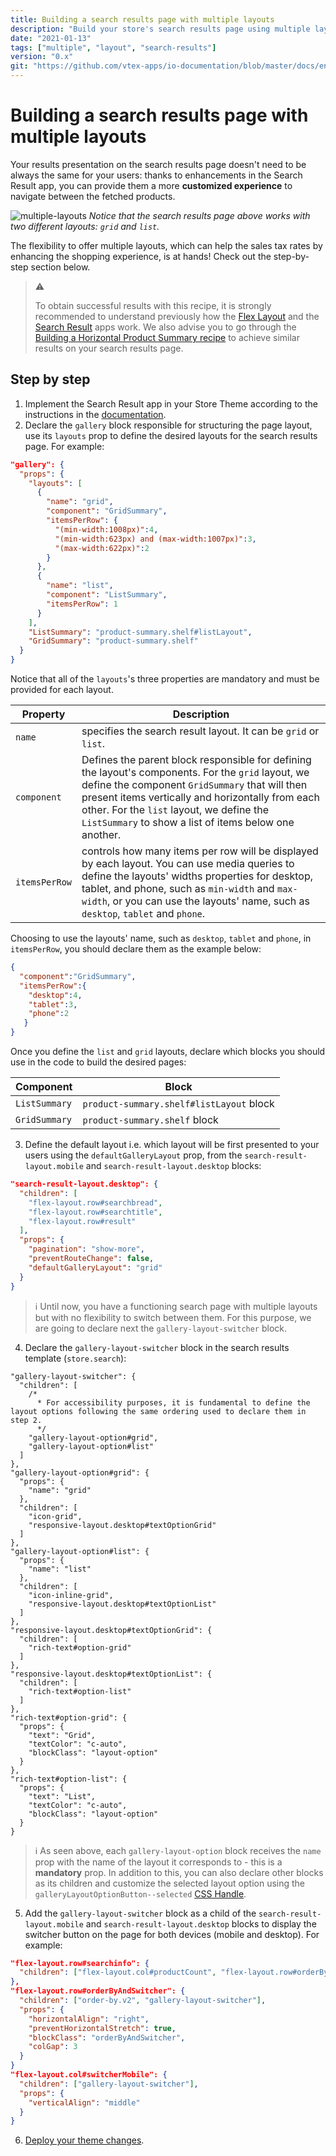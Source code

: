 ```yaml
---
title: Building a search results page with multiple layouts
description: "Build your store's search results page using multiple layouts and provide a custom experience to your users."
date: "2021-01-13"
tags: ["multiple", "layout", "search-results"]
version: "0.x"
git: "https://github.com/vtex-apps/io-documentation/blob/master/docs/en/Recipes/templates/building-a-search-results-page-with-multiple-layouts.md"
---
```


# Building a search results page with multiple layouts 

Your results presentation on the search results page doesn't need to be always the same for your users: thanks to enhancements in the Search Result app, you can provide them a more **customized experience** to navigate between the fetched products. 

![multiple-layouts](https://user-images.githubusercontent.com/52087100/104608825-1e979880-5661-11eb-9088-d337680bbb5a.png)
*Notice that the search results page above works with two different layouts: `grid` and `list`.*

The flexibility to offer multiple layouts, which can help the sales tax rates by enhancing the shopping experience, is at hands! Check out the step-by-step section below.

>⚠️ 
>
> To obtain successful results with this recipe, it is strongly recommended to understand previously how the [Flex Layout](https://developers.vtex.com/vtex-developer-docs/docs/vtex-flex-layout) and the [Search Result](https://developers.vtex.com/vtex-developer-docs/docs/vtex-search-result) apps work. We also advise you to go through the [Building a Horizontal Product Summary recipe](https://developers.vtex.com/vtex-developer-docs/docs/vtex-io-documentation-building-a-horizontal-product-summary) to achieve similar results on your search results page.

## Step by step

1. Implement the Search Result app in your Store Theme according to the instructions in the [documentation](https://developers.vtex.com/vtex-developer-docs/docs/vtex-search-result/). 
2. Declare the `gallery` block responsible for structuring the page layout, use its `layouts` prop to define the desired layouts for the search results page. For example:

```json
"gallery": {
  "props": {
    "layouts": [
      {
        "name": "grid",
        "component": "GridSummary",
        "itemsPerRow": {
          "(min-width:1008px)":4,
          "(min-width:623px) and (max-width:1007px)":3,
          "(max-width:622px)":2
        }
      },
      {
        "name": "list",
        "component": "ListSummary",
        "itemsPerRow": 1
      }
    ],
    "ListSummary": "product-summary.shelf#listLayout",
    "GridSummary": "product-summary.shelf"
  }
}
```

Notice that all of the `layouts`'s three properties are mandatory and must be provided for each layout.

| Property | Description |
| -------------- | ----------------------------------------------- |
|`name`|specifies the search result layout. It can be `grid` or `list`.|
|`component`|Defines the parent block responsible for defining the layout's components. For the `grid` layout, we define the component `GridSummary` that will then present items vertically and horizontally from each other. For the `list` layout, we define the `ListSummary` to show a list of items below one another.|
|`itemsPerRow`| controls how many items per row will be displayed by each layout. You can use media queries to define the layouts' widths properties for desktop, tablet, and phone, such as `min-width` and `max-width`, or you can use the layouts' name, such as `desktop`, `tablet` and `phone`.|


Choosing to use the layouts' name, such as `desktop`, `tablet` and `phone`, in `itemsPerRow`, you should declare them as the example below:

```json
{
  "component":"GridSummary",
  "itemsPerRow":{
    "desktop":4,
    "tablet":3,
    "phone":2
   }
}
```

Once you define the `list` and `grid` layouts, declare which blocks you should use in the code to build the desired pages:

| Component | Block |
| -------------- | ----------------------------------------------- |
| `ListSummary`  |  `product-summary.shelf#listLayout` block       |
|  `GridSummary` |  `product-summary.shelf` block                  |


3. Define the default layout i.e. which layout will be first presented to your users using the `defaultGalleryLayout` prop, from the `search-result-layout.mobile` and `search-result-layout.desktop` blocks:

```json
"search-result-layout.desktop": {
  "children": [
    "flex-layout.row#searchbread",
    "flex-layout.row#searchtitle",
    "flex-layout.row#result"
  ],
  "props": {
    "pagination": "show-more",
    "preventRouteChange": false,
    "defaultGalleryLayout": "grid"
  }
}
```

>ℹ️ Until now, you have a functioning search page with multiple layouts but with no flexibility to switch between them. For this purpose, we are going to declare next the `gallery-layout-switcher` block.

4. Declare the `gallery-layout-switcher` block in the search results template (`store.search`):

```jsonc
"gallery-layout-switcher": {
  "children": [
    /*
      * For accessibility purposes, it is fundamental to define the layout options following the same ordering used to declare them in step 2.
      */
    "gallery-layout-option#grid",
    "gallery-layout-option#list"
  ]
},
"gallery-layout-option#grid": {
  "props": {
    "name": "grid"
  },
  "children": [
    "icon-grid",
    "responsive-layout.desktop#textOptionGrid"
  ]
},
"gallery-layout-option#list": {
  "props": {
    "name": "list"
  },
  "children": [
    "icon-inline-grid",
    "responsive-layout.desktop#textOptionList"
  ]
},
"responsive-layout.desktop#textOptionGrid": {
  "children": [
    "rich-text#option-grid"
  ]
},
"responsive-layout.desktop#textOptionList": {
  "children": [
    "rich-text#option-list"
  ]
},
"rich-text#option-grid": {
  "props": {
    "text": "Grid",
    "textColor": "c-auto",
    "blockClass": "layout-option"
  }
},
"rich-text#option-list": {
  "props": {
    "text": "List",
    "textColor": "c-auto",
    "blockClass": "layout-option"
  }
}
```

>ℹ️ As seen above, each `gallery-layout-option` block receives the `name` prop with the name of the layout it corresponds to - this is a **mandatory** prop. In addition to this, you can also declare other blocks as its children and customize the selected layout option using the `galleryLayoutOptionButton--selected` [CSS Handle](https://developers.vtex.com/vtex-developer-docs/docs/vtex-io-documentation-using-css-handles-for-store-customization/).

5. Add the `gallery-layout-switcher` block as a child of the `search-result-layout.mobile` and `search-result-layout.desktop` blocks to display the switcher button on the page for both devices (mobile and desktop). For example:

```json
"flex-layout.row#searchinfo": {
  "children": ["flex-layout.col#productCount", "flex-layout.row#orderByAndSwitcher"]
},
"flex-layout.row#orderByAndSwitcher": {
  "children": ["order-by.v2", "gallery-layout-switcher"],
  "props": {
    "horizontalAlign": "right",
    "preventHorizontalStretch": true,
    "blockClass": "orderByAndSwitcher",
    "colGap": 3
  }
}
"flex-layout.col#switcherMobile": {
  "children": ["gallery-layout-switcher"],
  "props": {
    "verticalAlign": "middle"
  }
}
```

6. [Deploy your theme changes](https://developers.vtex.com/vtex-developer-docs/docs/vtex-io-documentation-making-your-theme-content-public).






